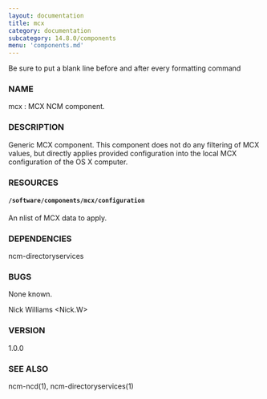 ```yaml
---
layout: documentation
title: mcx
category: documentation
subcategory: 14.8.0/components
menu: 'components.md'
---
```

Be sure to put a blank line before and after every formatting command

### NAME

mcx : MCX NCM component.

### DESCRIPTION

Generic MCX component. This component does not do any filtering of MCX values, but directly applies provided configuration into the local MCX configuration of the OS X computer.

### RESOURCES

#### `/software/components/mcx/configuration`

An nlist of MCX data to apply.

### DEPENDENCIES

ncm-directoryservices

### BUGS

None known.

Nick Williams &lt;Nick.W&gt;

### VERSION

1.0.0

### SEE ALSO

ncm-ncd(1), ncm-directoryservices(1)

